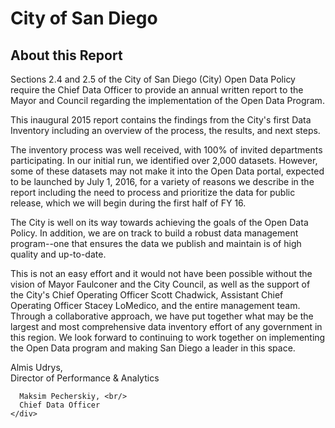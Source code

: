 # City of San Diego
## About this Report


Sections 2.4 and 2.5 of the City of San Diego (City) Open Data Policy require the Chief Data Officer to provide an annual written report to the Mayor and Council regarding the implementation of the Open Data Program. 

This inaugural 2015 report contains the findings from the City's first Data Inventory including an overview of the process, the results, and next steps.

The inventory process was well received, with 100% of invited departments participating.  In our initial run, we identified over 2,000 datasets.  However, some of these datasets may not make it into the Open Data portal, expected to be launched by July 1, 2016, for a variety of reasons we describe in the report including the need to process and prioritize the data for public release, which we will begin during the first half of FY 16.  

The City is well on its way towards achieving the goals of the Open Data Policy.  In addition, we are on track to build a robust data management program--one that ensures the data we publish and maintain is of high quality and up-to-date.  

This is not an easy effort and it would not have been possible without the vision of Mayor Faulconer and the City Council, as well as the support of the City's Chief Operating Officer Scott Chadwick, Assistant Chief Operating Officer Stacey LoMedico, and the entire management team.  Through a collaborative approach, we have put together what may be the largest and most comprehensive data inventory effort of any government in this region.  We look forward to continuing to work together on implementing the Open Data program and making San Diego a leader in this space.


<div class="sig-container">
    <div class="sig-container-inner right">
      Almis Udrys, <br/>
      Director of Performance & Analytics
    </div>
    <div class="sig-container-inner left">
      
      Maksim Pecherskiy, <br/>
      Chief Data Officer
    </div>
</div>

